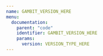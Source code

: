 ```yaml
---
name: GAMBIT_VERSION_HERE
menu:
  documentation:
    parent: "code"
    identifier: GAMBIT_VERSION_HERE
    params:
      version: VERSION_TYPE_HERE
---
```

